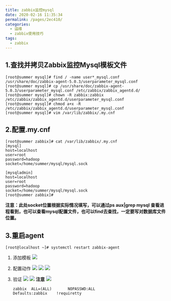 ```yaml
---
title: zabbix监控mysql
date: 2020-02-16 11:35:34
permalink: /pages/2ec410/
categories:
  - 运维
  - zabbix使用技巧
tags:
  - zabbix
---
```


## 1.查找并拷贝Zabbix监控Mysql模板文件
```shell
[root@summer mysql]# find / -name user*_mysql.conf
/usr/share/doc/zabbix-agent-5.0.3/userparameter_mysql.conf
[root@summer mysql]# cp /usr/share/doc/zabbix-agent-5.0.3/userparameter_mysql.conf /etc/zabbix/zabbix_agentd.d/
[root@summer mysql]# chown -R zabbix:zabbix /etc/zabbix/zabbix_agentd.d/userparameter_mysql.conf
[root@summer mysql]# chmod a+x -R /etc/zabbix/zabbix_agentd.d/userparameter_mysql.conf
[root@summer mysql]# vim /var/lib/zabbix/.my.cnf
```

## 2.配置.my.cnf
```shell
[root@summer zabbix]# cat /var/lib/zabbix/.my.cnf
[mysql]
host=localhost
user=root       
password=hadoop     
socket=/home/summer/mysql/mysql.sock

[mysqladmin]
host=localhost
user=root
password=hadoop
socket=/home/summer/mysql/mysql.sock
[root@summer zabbix]# 
```
**注意：此处socket位置根据实际情况填写，可以通过ps aux|grep mysql 查看进程看到，也可以查看mysql配置文件，也可以find去查找，一定要写对数据库文件位置。**

## 3.重启agent
```shell
[root@localhost ~]# systemctl restart zabbix-agent
```


1. 添加模板
   ![](https://cdn.jsdelivr.net/gh/summerking1/image@main/11.png)

2. 配置动作
   ![](https://cdn.jsdelivr.net/gh/summerking1/image@main/12.png)
   ![](https://cdn.jsdelivr.net/gh/summerking1/image@main/13.png)
   ![](https://cdn.jsdelivr.net/gh/summerking1/image@main/14.png)
3. 验证
   ![](https://cdn.jsdelivr.net/gh/summerking1/image@main/15.png)
   ![](https://cdn.jsdelivr.net/gh/summerking1/image@main/16.png)
   **注意**
    ![](https://cdn.jsdelivr.net/gh/summerking1/image@main/17.png)
    ```shell
    zabbix  ALL=(ALL)       NOPASSWD:ALL
    Defaults:zabbix    !requiretty
    ```
